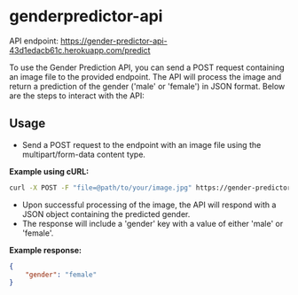 # genderpredictor-api

API endpoint: https://gender-predictor-api-43d1edacb61c.herokuapp.com/predict

To use the Gender Prediction API, you can send a POST request containing an image file to the provided endpoint.
The API will process the image and return a prediction of the gender ('male' or 'female') in JSON format.
Below are the steps to interact with the API:

## Usage

* Send a POST request to the endpoint with an image file using the multipart/form-data content type.

__Example using cURL:__

```bash
curl -X POST -F "file=@path/to/your/image.jpg" https://gender-predictor-api-43d1edacb61c.herokuapp.com/predict
```

* Upon successful processing of the image, the API will respond with a JSON object containing the predicted gender.
* The response will include a 'gender' key with a value of either 'male' or 'female'.

__Example response:__

```json
{
    "gender": "female"
}
```
